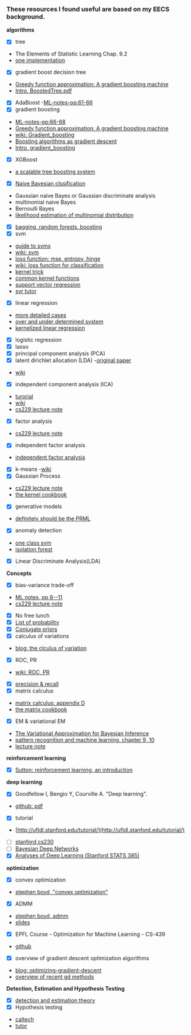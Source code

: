 ### These resources I found useful are based on my EECS background. 
**algorithms**
 - [x] tree 
  - The Elements of Statistic Learning Chap. 9.2
  - [one implementation](https://machinelearningmastery.com/implement-decision-tree-algorithm-scratch-python/)
 - [x] gradient boost decision tree
  - [Greedy function approximation: A gradient boosting machine](https://statweb.stanford.edu/~jhf/ftp/trebst.pdf)
  - [Intro. BoostedTree.pdf](https://homes.cs.washington.edu/~tqchen/pdf/BoostedTree.pdf)
 - [x] AdaBoost
 -[ML-notes-pp:61-66](http://www-m5.ma.tum.de/foswiki/pub/M5/Allgemeines/MA4801_2018S/ML_notes_main.pdf)
 - [x] gradient boosting
 - [ML-notes-pp:66-68](http://www-m5.ma.tum.de/foswiki/pub/M5/Allgemeines/MA4801_2018S/ML_notes_main.pdf)
 - [Greedy function approximation: A gradient boosting machine](https://statweb.stanford.edu/~jhf/ftp/trebst.pdf)
 - [wiki: Gradient_boosting](https://en.wikipedia.org/wiki/Gradient_boosting)
 - [Boosting algorithms as gradient descent](http://papers.nips.cc/paper/1766-boosting-algorithms-as-gradient-descent.pdf)
 - [Intro. gradient_boosting](http://www.chengli.io/tutorials/gradient_boosting.pdf)
 - [x] XGBoost
 - [a scalable tree boosting system](https://www.kdd.org/kdd2016/papers/files/rfp0697-chenAemb.pdf)
 - [x] [Naive Bayesian clssification](https://en.wikipedia.org/wiki/Naive_Bayes_classifier)
  - Gaussian naive Bayes or Gaussian discriminate analysis
  - multinomial naive Bayes
  - Bernoulli Bayes
  -   [likelihood estimation of multinomial distribution](https://math.stackexchange.com/questions/421105/maximum-likelihood-estimator-of-parameters-of-multinomial-distribution)
 - [x] [bagging, random forests, boosting](https://web.stanford.edu/class/stats202/content/lec20.pdf)
 - [x] svm
 - [guide to svms](http://web.mit.edu/6.034/wwwbob/svm.pdf)
 - [wiki: svm](https://en.wikipedia.org/wiki/Support-vector_machine)
 - [loss function: mse, entropy, hinge](https://rohanvarma.me/Loss-Functions/)
 - [wiki: loss function for classification](https://en.wikipedia.org/wiki/Loss_functions_for_classification)
 - [kernel trick](https://stats.stackexchange.com/questions/48506/what-function-could-be-a-kernel)
 - [common kernel functions](https://data-flair.training/blogs/svm-kernel-functions/)
 - [support vector regression](https://www.mathworks.com/help/stats/understanding-support-vector-machine-regression.html)
 - [svr tutor](https://alex.smola.org/papers/2003/SmoSch03b.pdf)
 - [x] linear regression 
  - [more detailed cases](http://statweb.stanford.edu/~owen/courses/305-1415/ch2.pdf)
  - [over and under determined system](http://people.csail.mit.edu/bkph/articles/Pseudo_Inverse.pdf)
  - [kernelized linear regression](https://www.cs.cornell.edu/courses/cs4780/2018fa/lectures/lecturenote13.html)
 - [x] logistic regression
 - [x] lasso 
 - [x] principal component analysis (PCA)
 - [x] latent dirichlet allocation (LDA)
  -[original paper](http://www.jmlr.org/papers/volume3/blei03a/blei03a.pdf) 
  - [wiki](https://en.wikipedia.org/wiki/Latent_Dirichlet_allocation) 
 - [x] independent component analysis (ICA)
 - [turorial](http://www.cs.jhu.edu/~ayuille/courses/Stat161-261-Spring14/HyvO00-icatut.pdf)
  - [wiki](https://en.wikipedia.org/wiki/Independent_component_analysis)
  - [cs229 lecture note](http://cs229.stanford.edu/summer2019/cs229-notes11.pdf)
 - [x] factor analysis
  - [cs229 lecture note](http://cs229.stanford.edu/summer2019/cs229-notes9.pdf)
 - [x] independent factor analysis
  - [independent factor analysis ](https://pdfs.semanticscholar.org/ea7a/c9237c240b86944d34dd93fbb5793b7f5437.pdf)
 - [x] k-means 
  -[wiki](https://en.wikipedia.org/wiki/K-means_clustering)
 - [x] Gaussian Process
  - [cs229 lecture note](http://cs229.stanford.edu/summer2019/gaussian_processes.pdf)
  - [the kernel cookbook](https://www.cs.toronto.edu/~duvenaud/cookbook/)
 - [x] generative models
  - [definitely should be the PRML](https://www.microsoft.com/en-us/research/uploads/prod/2006/01/Bishop-Pattern-Recognition-and-Machine-Learning-2006.pdf)
 - [x] anomaly detection 
  - [one class svm](https://papers.nips.cc/paper/1723-support-vector-method-for-novelty-detection.pdf)
  - [isolation forest](https://cs.nju.edu.cn/zhouzh/zhouzh.files/publication/icdm08b.pdf?q=isolation-forest)
 - [x] Linear Discriminate Analysis(LDA)
 
 **Concepts**
 - [x] bias-variance trade-off 
  - [ML notes, pp 8--11](http://www-m5.ma.tum.de/foswiki/pub/M5/Allgemeines/MA4801_2018S/ML_notes_main.pdf)
  - [cs229 lecture note](http://cs229.stanford.edu/summer2019/BiasVarianceAnalysis.pdf)
 - [x] No free lunch
 - [x] [List of probability](https://en.wikipedia.org/wiki/List_of_probability_distributions)
 - [x] [Conjugate priors](https://en.wikipedia.org/wiki/Conjugate_prior)
 - [x] calculus of variations
 - [blog: the clculus of variation](http://bjlkeng.github.io/posts/the-calculus-of-variations/)
 - [x] ROC, PR 
  - [wiki: ROC, PR](https://en.wikipedia.org/wiki/Receiver_operating_characteristic)
 - [x] [precision & recall](https://en.wikipedia.org/wiki/Precision_and_recall)
 - [x] matrix calculus
  - [matrix calculus: appendix D](https://www.cs.cmu.edu/~epxing/Class/10701-08s/recitation/mc.pdf)
  - [the matrix cookbook](https://www.math.uwaterloo.ca/~hwolkowi/matrixcookbook.pdf)
 - [x] EM & variational EM  
  - [The Variational Approximation for Bayesian Inference ](http://www.cs.uoi.gr/~arly/papers/SPM08.pdf)
  - [pattern recognition and machine learning, chapter 9, 10](https://www.microsoft.com/en-us/research/uploads/prod/2006/01/Bishop-Pattern-Recognition-and-Machine-Learning-2006.pdf)
   - [lecture note](http://cs229.stanford.edu/notes/cs229-notes8.pdf)

**reinforcement learning** 
- [x] [Sutton: reinforcement learning, an introduction](http://incompleteideas.net/book/the-book-2nd.html)

**deep learning**
- [x] Goodfellow I, Bengio Y, Courville A. "Deep learning". 
 - [github: pdf](https://github.com/janishar/mit-deep-learning-book-pdf)
 - [x] tutorial 
  - [http://ufldl.stanford.edu/tutorial/](http://ufldl.stanford.edu/tutorial/)
 - [ ] [stanford cs230](https://stanford.edu/~shervine/teaching/cs-230/cheatsheet-recurrent-neural-networks)
 - [ ] [Bayesian Deep Networks](https://www.cs.tufts.edu/comp/150BDL/2019f/)
 - [x] [Analyses of Deep Learning (Stanford STATS 385)](https://stats385.github.io/)
  
**optimization**
- [x] convex optimization 
 - [stephen boyd, "convex optimization"](https://web.stanford.edu/~boyd/cvxbook/bv_cvxbook.pdf)
- [x] ADMM 
 - [stephen boyd, admm](https://web.stanford.edu/~boyd/papers/pdf/admm_distr_stats.pdf)
 - [slides](https://web.stanford.edu/~boyd/papers/pdf/admm_slides.pdf)
- [x] EPFL Course - Optimization for Machine Learning - CS-439
 - [github](https://github.com/epfml/OptML_course)
 - [x] overview of gradient descent optimization algorithms
  - [blog: optimizing-gradient-descent](http://ruder.io/optimizing-gradient-descent/)
  - [overview of recent gd methods](https://johnchenresearch.github.io/demon/)
  
**Detection, Estimation and Hypothesis Testing**
- [x] [detection and estimation theory](https://www.ece.iastate.edu/~namrata/EE527/)
- [x] Hypothesis testing
 - [caltech](http://www.its.caltech.edu/~mshum/stats/lect8.pdf)
 - [tutor](http://personal.lse.ac.uk/PIFFER/HT%20for%20beginners.pdf) 
